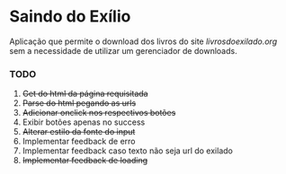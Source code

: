 Saindo do Exílio
================

Aplicação que permite o download dos livros do site _livrosdoexilado.org_ sem a necessidade de utilizar um gerenciador de downloads.

### TODO
1. ~~Get do html da página requisitada~~
2. ~~Parse do html pegando as urls~~
3. ~~Adicionar onclick nos respectivos botões~~
4. Exibir botões apenas no success
5. ~~Alterar estilo da fonte do input~~
6. Implementar feedback de erro
7. Implementar feedback caso texto não seja url do exilado
8. ~~Implementar feedback de loading~~
